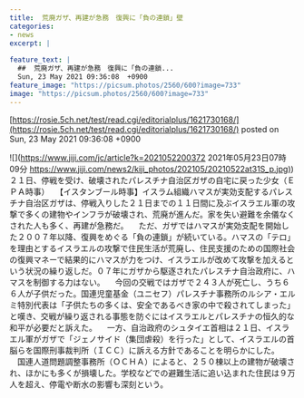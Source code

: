 ```yaml
---
title:  荒廃ガザ、再建が急務　復興に「負の連鎖」壁  
categories:
- news
excerpt: |
  
feature_text: |
  ##  荒廃ガザ、再建が急務　復興に「負の連鎖...
  Sun, 23 May 2021 09:36:08  +0900
feature_image: "https://picsum.photos/2560/600?image=733"
image: "https://picsum.photos/2560/600?image=733"
---
```


[https://rosie.5ch.net/test/read.cgi/editorialplus/1621730168/](https://rosie.5ch.net/test/read.cgi/editorialplus/1621730168/)
posted on Sun, 23 May 2021 09:36:08  +0900

<!--more-->

![](https://www.jiji.com/jc/article?k=2021052200372 2021年05月23日07時09分 [https://www.jiji.com/news2/kiji_photos/202105/20210522at31S_p.jpg)](https://www.jiji.com/news2/kiji_photos/202105/20210522at31S_p.jpg)) ２１日、停戦を受け、破壊されたパレスチナ自治区ガザの自宅に戻った少女（ＥＰＡ時事） 　【イスタンブール時事】イスラム組織ハマスが実効支配するパレスチナ自治区ガザは、停戦入りした２１日までの１１日間に及ぶイスラエル軍の攻撃で多くの建物やインフラが破壊され、荒廃が進んだ。家を失い避難を余儀なくされた人も多く、再建が急務だ。 　ただ、ガザではハマスが実効支配を開始した２００７年以降、復興をめぐる「負の連鎖」が続いている。ハマスの「テロ」を理由とするイスラエルの攻撃で住民生活が荒廃し、住民支援のための国際社会の復興マネーで結果的にハマスが力をつけ、イスラエルが改めて攻撃を加えるという状況の繰り返しだ。０７年にガザから駆逐されたパレスチナ自治政府に、ハマスを制御する力はない。 　今回の交戦ではガザで２４３人が死亡し、うち６６人が子供だった。国連児童基金（ユニセフ）パレスチナ事務所のルシア・エルミ特別代表は「子供たちの多くは、安全であるべき家の中で殺されてしまった」と嘆き、交戦が繰り返される事態を防ぐにはイスラエルとパレスチナの恒久的な和平が必要だと訴えた。 　一方、自治政府のシュタイエ首相は２１日、イスラエル軍がガザで「ジェノサイド（集団虐殺）を行った」として、イスラエルの首脳らを国際刑事裁判所（ＩＣＣ）に訴える方針であることを明らかにした。 　国連人道問題調整事務所（ＯＣＨＡ）によると、２５０棟以上の建物が破壊され、ほかにも多くが損壊した。学校などでの避難生活に追い込まれた住民は９万人を超え、停電や断水の影響も深刻という。

